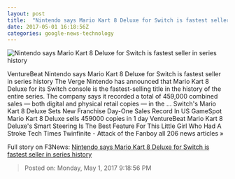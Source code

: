 ```yaml
---
layout: post
title:  "Nintendo says Mario Kart 8 Deluxe for Switch is fastest seller in series history"
date: 2017-05-01 16:18:56Z
categories: google-news-technology
---
```


![Nintendo says Mario Kart 8 Deluxe for Switch is fastest seller in series history](https://cdn0.vox-cdn.com/thumbor/ODkfIX1tux9vzOwfdKGogDwG8oU=/0x0:3600x2025/1600x900/cdn0.vox-cdn.com/uploads/chorus_image/image/54559441/631611026.0.jpg)

VentureBeat Nintendo says Mario Kart 8 Deluxe for Switch is fastest seller in series history The Verge Nintendo has announced that Mario Kart 8 Deluxe for its Switch console is the fastest-selling title in the history of the entire series. The company says it recorded a total of 459,000 combined sales — both digital and physical retail copies — in the ... Switch's Mario Kart 8 Deluxe Sets New Franchise Day-One Sales Record In US GameSpot Mario Kart 8 Deluxe sells 459000 copies in 1 day VentureBeat Mario Kart 8 Deluxe's Smart Steering Is The Best Feature For This Little Girl Who Had A Stroke Tech Times Twinfinite - Attack of the Fanboy all 206 news articles »


Full story on F3News: [Nintendo says Mario Kart 8 Deluxe for Switch is fastest seller in series history](http://www.f3nws.com/n/dpSErB)

> Posted on: Monday, May 1, 2017 9:18:56 PM
